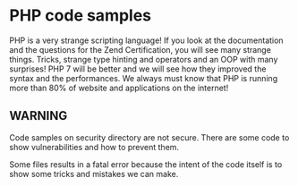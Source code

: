 PHP code samples
======================

PHP is a very strange scripting language! If you look at the documentation and the questions for the Zend Certification, you will see many strange things.
Tricks, strange type hinting and operators and an OOP with many surprises!
PHP 7 will be better and we will see how they improved the syntax and the performances. We always must know that PHP is running more than 80% of website and applications on the internet!

WARNING
----------------------

Code samples on security directory are not secure. There are some code to show vulnerabilities and how to prevent them.

Some files results in a fatal error because the intent of the code itself is to show some tricks and mistakes we can make.

